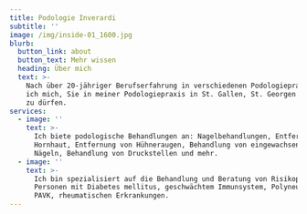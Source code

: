 ```yaml
---
title: Podologie Inverardi
subtitle: ''
image: /img/inside-01_1600.jpg
blurb:
  button_link: about
  button_text: Mehr wissen
  heading: Über mich
  text: >-
    Nach über 20-jähriger Berufserfahrung in verschiedenen Podologiepraxen freue
    ich mich, Sie in meiner Podologiepraxis in St. Gallen, St. Georgen begrüssen
    zu dürfen.
services:
  - image: ''
    text: >-
      Ich biete podologische Behandlungen an: Nagelbehandlungen, Entfernen von
      Hornhaut, Entfernung von Hühneraugen, Behandlung von eingewachsenen
      Nägeln, Behandlung von Druckstellen und mehr.
  - image: ''
    text: >-
      Ich bin spezialisiert auf die Behandlung und Beratung von Risikopatienten:
      Personen mit Diabetes mellitus, geschwächtem Immunsystem, Polyneuropathie,
      PAVK, rheumatischen Erkrankungen.
---
```



